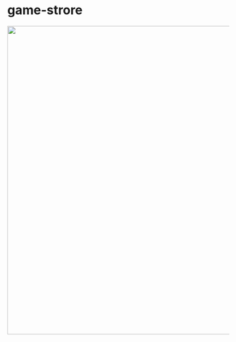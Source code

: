 # game-strore

<div align="center">
<img src="(https://user-images.githubusercontent.com/105253015/193736433-58f4d7ff-1c6c-4d74-8ce8-125b3e3b29f1.png)" width="700" />
</div>
